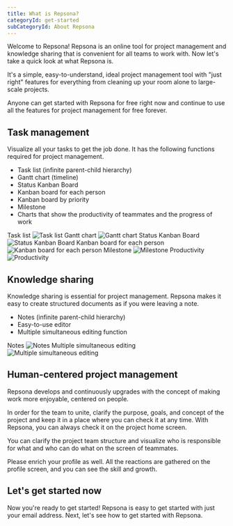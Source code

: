 ```yaml
---
title: What is Repsona?
categoryId: get-started
subCategoryId: About Repsona
---
```


Welcome to Repsona! Repsona is an online tool for project management and knowledge sharing that is convenient for all teams to work with. Now let's take a quick look at what Repsona is.

It's a simple, easy-to-understand, ideal project management tool with "just right" features for everything from cleaning up your room alone to large-scale projects.

Anyone can get started with Repsona for free right now and continue to use all the features for project management for free forever.

## Task management

Visualize all your tasks to get the job done. It has the following functions required for project management.

- Task list (infinite parent-child hierarchy)
- Gantt chart (timeline)
- Status Kanban Board
- Kanban board for each person
- Kanban board by priority
- Milestone
- Charts that show the productivity of teammates and the progress of work

Task list
![Task list](/images/features/en/task-list.webp)
Gantt chart
![Gantt chart](/images/features/en/gantt.webp)
Status Kanban Board
![Status Kanban Board](/images/features/en/status.webp)
Kanban board for each person
![Kanban board for each person](/images/features/en/ball.webp)
Milestone
![Milestone](/images/features/en/milestone.webp)
Productivity
![Productivity](/images/features/en/productivity.webp)

## Knowledge sharing

Knowledge sharing is essential for project management. Repsona makes it easy to create structured documents as if you were leaving a note.

- Notes (infinite parent-child hierarchy)
- Easy-to-use editor
- Multiple simultaneous editing function

Notes
![Notes](/images/features/en/note-list.webp)
Multiple simultaneous editing
![Multiple simultaneous editing](/images/features/en/note-editor.webp)

## Human-centered project management

Repsona develops and continuously upgrades with the concept of making work more enjoyable, centered on people.

In order for the team to unite, clarify the purpose, goals, and concept of the project and keep it in a place where you can check it at any time. With Repsona, you can always check it on the project home screen.

You can clarify the project team structure and visualize who is responsible for what and who can do what on the screen of teammates.

Please enrich your profile as well. All the reactions are gathered on the profile screen, and you can see the skill and growth.

## Let's get started now

Now you're ready to get started! Repsona is easy to get started with just your email address. Next, let's see how to get started with Repsona.
